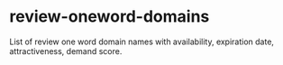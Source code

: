# review-oneword-domains
List of review one word domain names with availability, expiration date, attractiveness, demand score.
